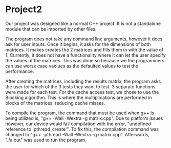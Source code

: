 # Project2

Our project was designed like a normal C++ project. It is not a standalone module that can be imported by other files.

The program does not take any command line arguments, however it does ask for user inputs. Once it begins, it asks for the 
dimensions of both matrices. It makes creates the 2 matrices and fills them in with the value of 1. Currently, it does not
have a functionality where it can let the user specify the values of the matrices. This was done so because we the programmers
can use worse case vaolues as the defaulted values to test the performance. 

After creating the matrices, including the results matrix, the program asks the user for which of the 3 tests they want to
test. 3 separate functions were made for each test. For the cache access test, we chose to use the Blocking algorithm. This is
where the multiplications are performed in blocks of the matrices, reducing cache misses. 

To compile the program, the command that must be used when g++ is being utilized is, "g++ -Wall -Wextra -g matrix.cpp". 
Due to platform issues however, our device would fail compilation with the error, "undefined reference to 'pthread_create'".
To fix this, the compilation command was changed to "g++ -pthread -Wall -Wextra -g matrix.cpp". Afterwards, "./a.out" was used
to run the program.
